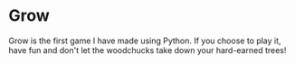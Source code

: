 # Grow
Grow is the first game I have made using Python. If you choose to play it, have fun and don't let the woodchucks take down your hard-earned trees!
